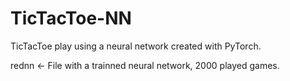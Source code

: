 # TicTacToe-NN

TicTacToe play using a neural network created with PyTorch.

rednn <- File with a trainned neural network, 2000 played games.
